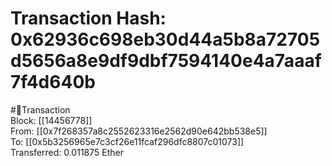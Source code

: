 
Transaction Hash: 0x62936c698eb30d44a5b8a72705d5656a8e9df9dbf7594140e4a7aaaf7f4d640b
====================================================================================
  
#💸Transaction  
Block: [[14456778]]  
From: [[0x7f268357a8c2552623316e2562d90e642bb538e5]]  
To: [[0x5b3256965e7c3cf26e11fcaf296dfc8807c01073]]  
Transferred: 0.011875 Ether